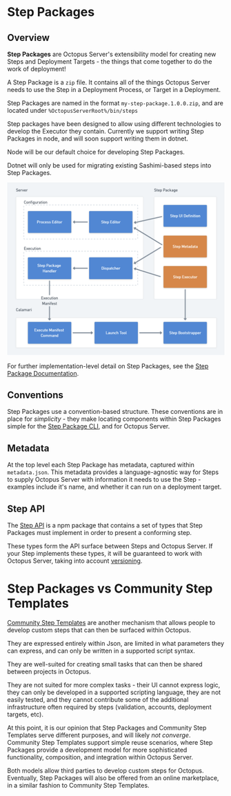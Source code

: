 # Step Packages

## Overview

**Step Packages** are Octopus Server's extensibility model for creating new Steps and Deployment Targets - the things that come together to do the work of deployment!

A Step Package is a `zip` file. It contains all of the things Octopus Server needs to use the Step in a Deployment Process, or Target in a Deployment.

Step Packages are named in the format `my-step-package.1.0.0.zip`, and are located under `%OctopusServerRoot%/bin/steps`

Step packages have been designed to allow using different technologies to develop the Executor they contain. Currently we support writing Step Packages in node, and will soon support writing them in dotnet.

Node will be our default choice for developing Step Packages.

Dotnet will only be used for migrating existing Sashimi-based steps into Step Packages.

![Step Packages](https://github.com/OctopusDeploy/Architecture/blob/main/Steps/assets/building_blocks.png)

For further implementation-level detail on Step Packages, see the [Step Package Documentation](https://github.com/OctopusDeploy/step-api).

## Conventions

Step Packages use a convention-based structure. These conventions are in place for _simplicity_ - they make locating components within Step Packages simple for the [Step Package CLI](https://github.com/OctopusDeploy/Architecture/blob/main/Steps/Components/StepPackageCLI.md), and for Octopus Server.

## Metadata

At the top level each Step Package has metadata, captured within `metadata.json`. This metadata provides a language-agnostic way for Steps to supply Octopus Server with information it needs to use the Step - examples include it's name, and whether it can run on a deployment target.

## Step API

The [Step API](https://github.com/OctopusDeploy/step-api) is a npm package that contains a set of types that Step Packages must implement in order to present a conforming step.

These types form the API surface between Steps and Octopus Server. If your Step implements these types, it will be guaranteed to work with Octopus Server, taking into account [versioning](https://github.com/OctopusDeploy/Architecture/blob/main/Steps/Concepts/Versioning.md).

# Step Packages vs Community Step Templates

[Community Step Templates](https://github.com/OctopusDeploy/Library) are another mechanism that allows people to develop custom steps that can then be surfaced within Octopus.

They are expressed entirely within Json, are limited in what parameters they can express, and can only be written in a supported script syntax.

They are well-suited for creating small tasks that can then be shared between projects in Octopus.

They are not suited for more complex tasks - their UI cannot express logic, they can only be developed in a supported scripting language, they are not easily tested, and they cannot contribute some of the additional infrastructure often required by steps (validation, accounts, deployment targets, etc).

At this point, it is our opinion that Step Packages and Community Step Templates serve different purposes, and will likely _not converge_. Community Step Templates support simple reuse scenarios, where Step Packages provide a development model for more sophisticated functionality, composition, and integration within Octopus Server.

Both models allow third parties to develop custom steps for Octopus. Eventually, Step Packages will also be offered from an online marketplace, in a similar fashion to Community Step Templates.
